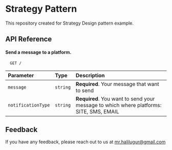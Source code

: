 
# Strategy Pattern

This repository created for Strategy Design pattern example.


## API Reference

#### Send a message to a platform.

```http
  GET /
```

| Parameter | Type     | Description                |
| :-------- | :------- | :------------------------- |
| `message` | `string` | **Required**. Your message that want to send |
| `notificationType` | `string` | **Required**. You want to send your message to which where platforms: SITE, SMS, EMAIL |



## Feedback

If you have any feedback, please reach out to us at mr.halilugur@gmail.com


